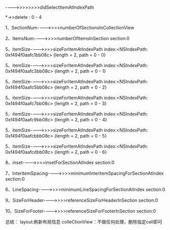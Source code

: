 
 ---->>>>>>>>didSelectItemAtIndexPath

 *->>delete : 0 - 4

 1、SectionNum---->>>>numberOfSectionsInCollectionView

 2、ItemsNum---->>>>numberOfItemsInSection section:0

 5、itemSize---->>>>sizeForItemAtIndexPath index:<NSIndexPath: 0xf494f0aafc1bb08c> {length = 2, path = 0 - 0}

 5、itemSize---->>>>sizeForItemAtIndexPath index:<NSIndexPath: 0xf494f0aafc3bb08c> {length = 2, path = 0 - 1}

 5、itemSize---->>>>sizeForItemAtIndexPath index:<NSIndexPath: 0xf494f0aafc5bb08c> {length = 2, path = 0 - 2}

 5、itemSize---->>>>sizeForItemAtIndexPath index:<NSIndexPath: 0xf494f0aafc7bb08c> {length = 2, path = 0 - 3}

 5、itemSize---->>>>sizeForItemAtIndexPath index:<NSIndexPath: 0xf494f0aafc9bb08c> {length = 2, path = 0 - 4}

 5、itemSize---->>>>sizeForItemAtIndexPath index:<NSIndexPath: 0xf494f0aafcbbb08c> {length = 2, path = 0 - 5}

 5、itemSize---->>>>sizeForItemAtIndexPath index:<NSIndexPath: 0xf494f0aafcdbb08c> {length = 2, path = 0 - 6}

 8、inset---->>>>insetForSectionAtIndex section:0

 7、InteritemSpacing---->>>>minimumInteritemSpacingForSectionAtIndex section:0

 6、LineSpacing---->>>>minimumLineSpacingForSectionAtIndex section:0

 9、SizeForHeader---->>>>referenceSizeForHeaderInSection section:0

 10、SizeForFooter---->>>>referenceSizeForFooterInSection section:0

总结：
layout:刷新布局信息
colleCtionView：不做任何处理，删除指定cell即可